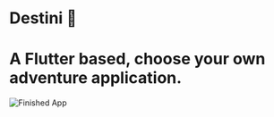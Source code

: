 

# Destini 🤔

# A Flutter based, choose your own adventure application. 

![Finished App](https://github.com/londonappbrewery/Images/blob/master/Destini.gif)


